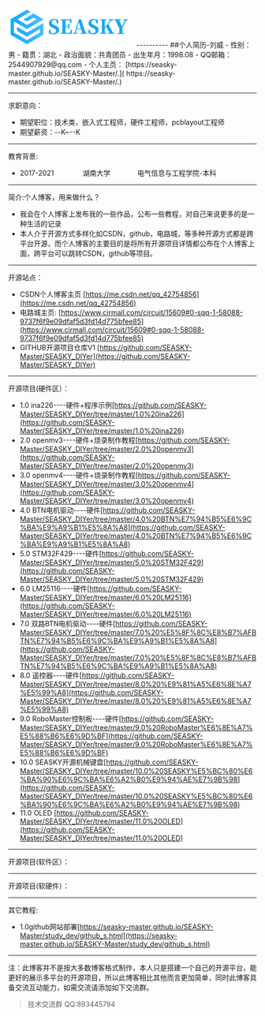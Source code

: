 <img src="image/seasky1.png" width=256 >
----------
##个人简历-刘威
- 性别：男
- 籍贯：湖北
- 政治面貌：共青团员
- 出生年月：1998.08
- QQ邮箱：2544907929@qq.com
- 个人主页： [https://seasky-master.github.io/SEASKY-Master/.]( https://seasky-master.github.io/SEASKY-Master/.)

----------
求职意向：


- 期望职位：技术类，嵌入式工程师，硬件工程师，pcblayout工程师
- 期望薪资：--K~--K

----------
教育背景:

- 2017-2021  &ensp; &ensp; &ensp; &ensp; &ensp;  湖南大学&ensp; &ensp; &ensp; &ensp; &ensp; 电气信息与工程学院-本科

----------
简介:个人博客，用来做什么？

- 我会在个人博客上发布我的一些作品，公布一些教程，对自己来说更多的是一种生活的记录
- 本人介于开源方式多样化如CSDN，github，电路城，等多种开源方式都是跨平台开源，而个人博客的主要目的是将所有开源项目详情都公布在个人博客上面，跨平台可以跳转CSDN，github等项目。

----------
开源站点：

- CSDN个人博客主页 [https://me.csdn.net/qq_42754856](https://me.csdn.net/qq_42754856)
- 电路城主页:	[https://www.cirmall.com/circuit/15609#0-sqq-1-58088-9737f6f9e09dfaf5d3fd14d775bfee85](https://www.cirmall.com/circuit/15609#0-sqq-1-58088-9737f6f9e09dfaf5d3fd14d775bfee85)
- GITHUB开源项目仓库V1 [https://github.com/SEASKY-Master/SEASKY_DIYer](https://github.com/SEASKY-Master/SEASKY_DIYer)

----------
开源项目(硬件区）：

- 1.0 ina226----硬件+程序示例[https://github.com/SEASKY-Master/SEASKY_DIYer/tree/master/1.0%20ina226](https://github.com/SEASKY-Master/SEASKY_DIYer/tree/master/1.0%20ina226)
- 2.0 openmv3----硬件+烧录制作教程[https://github.com/SEASKY-Master/SEASKY_DIYer/tree/master/2.0%20openmv3](https://github.com/SEASKY-Master/SEASKY_DIYer/tree/master/2.0%20openmv3)
- 3.0 openmv4----硬件+烧录制作教程[https://github.com/SEASKY-Master/SEASKY_DIYer/tree/master/3.0%20openmv4](https://github.com/SEASKY-Master/SEASKY_DIYer/tree/master/3.0%20openmv4)
- 4.0 BTN电机驱动----硬件[https://github.com/SEASKY-Master/SEASKY_DIYer/tree/master/4.0%20BTN%E7%94%B5%E6%9C%BA%E9%A9%B1%E5%8A%A8](https://github.com/SEASKY-Master/SEASKY_DIYer/tree/master/4.0%20BTN%E7%94%B5%E6%9C%BA%E9%A9%B1%E5%8A%A8)
- 5.0 STM32F429----硬件[https://github.com/SEASKY-Master/SEASKY_DIYer/tree/master/5.0%20STM32F429](https://github.com/SEASKY-Master/SEASKY_DIYer/tree/master/5.0%20STM32F429)
- 6.0 LM25116----硬件[https://github.com/SEASKY-Master/SEASKY_DIYer/tree/master/6.0%20LM25116](https://github.com/SEASKY-Master/SEASKY_DIYer/tree/master/6.0%20LM25116)
- 7.0 双路BTN电机驱动----硬件[https://github.com/SEASKY-Master/SEASKY_DIYer/tree/master/7.0%20%E5%8F%8C%E8%B7%AFBTN%E7%94%B5%E6%9C%BA%E9%A9%B1%E5%8A%A8](https://github.com/SEASKY-Master/SEASKY_DIYer/tree/master/7.0%20%E5%8F%8C%E8%B7%AFBTN%E7%94%B5%E6%9C%BA%E9%A9%B1%E5%8A%A8)
- 8.0 遥控器----硬件[https://github.com/SEASKY-Master/SEASKY_DIYer/tree/master/8.0%20%E9%81%A5%E6%8E%A7%E5%99%A8](https://github.com/SEASKY-Master/SEASKY_DIYer/tree/master/8.0%20%E9%81%A5%E6%8E%A7%E5%99%A8)
- 9.0 RoboMaster控制板----硬件[https://github.com/SEASKY-Master/SEASKY_DIYer/tree/master/9.0%20RoboMaster%E6%8E%A7%E5%88%B6%E6%9D%BF](https://github.com/SEASKY-Master/SEASKY_DIYer/tree/master/9.0%20RoboMaster%E6%8E%A7%E5%88%B6%E6%9D%BF)
- 10.0 SEASKY开源机械键盘[https://github.com/SEASKY-Master/SEASKY_DIYer/tree/master/10.0%20SEASKY%E5%BC%80%E6%BA%90%E6%9C%BA%E6%A2%B0%E9%94%AE%E7%9B%98](https://github.com/SEASKY-Master/SEASKY_DIYer/tree/master/10.0%20SEASKY%E5%BC%80%E6%BA%90%E6%9C%BA%E6%A2%B0%E9%94%AE%E7%9B%98)
- 11.0 OLED [https://github.com/SEASKY-Master/SEASKY_DIYer/tree/master/11.0%20OLED](https://github.com/SEASKY-Master/SEASKY_DIYer/tree/master/11.0%20OLED)

----------
开源项目(软件区）：

----------
开源项目(软硬件）：

----------
其它教程:

- 1.0github网站部署[https://seasky-master.github.io/SEASKY-Master/study_dev/github_s.html](https://seasky-master.github.io/SEASKY-Master/study_dev/github_s.html)

----------
注：此博客并不是按大多数博客格式制作，本人只是搭建一个自己的开源平台，能更好的展示多平台的开源项目，所以此博客相比其他而言更加简单，同时此博客具备交流互动能力，如需交流请添加如下交流群。


> 技术交流群 QQ:893445794

